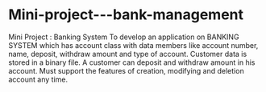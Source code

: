 # Mini-project---bank-management

Mini Project : Banking System
To develop an application on BANKING SYSTEM which has account class with data members like account number, name, deposit, withdraw amount and type of account. Customer data is stored in a binary file. A customer can deposit and withdraw amount in his account. Must support the features of creation, modifying and deletion account any time.
